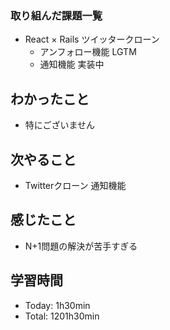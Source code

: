 ### 取り組んだ課題一覧
- React × Rails ツイッタークローン
  - アンフォロー機能 LGTM
  - 通知機能 実装中
## わかったこと
- 特にございません
## 次やること
- Twitterクローン 通知機能
## 感じたこと
- N+1問題の解決が苦手すぎる
## 学習時間
- Today: 1h30min
- Total: 1201h30min